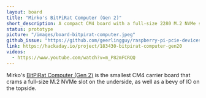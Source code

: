 ```yaml
---
layout: board
title: "Mirko's BitPiRat Computer (Gen 2)"
short_description: A compact CM4 board with a full-size 2280 M.2 NVMe slot on the bottom.
status: prototype
picture: "/images/board-bitpirat-computer.jpeg"
github_issue: "https://github.com/geerlingguy/raspberry-pi-pcie-devices/issues/363"
link: https://hackaday.io/project/183430-bitpirat-computer-gen20
videos:
  - https://www.youtube.com/watch?v=m_P82mFCRQQ
---
```

Mirko's [BitPiRat Computer (Gen 2)](https://hackaday.io/project/183430-bitpirat-computer-gen20) is the smallest CM4 carrier board that crams a full-size M.2 NVMe slot on the underside, as well as a bevy of IO on the topside.
